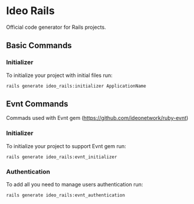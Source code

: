 # Ideo Rails

Official code generator for Rails projects.

## Basic Commands

### Initializer

To initialize your project with initial files run:

```console
rails generate ideo_rails:initializer ApplicationName
```

## Evnt Commands

Commads used with Evnt gem (https://github.com/ideonetwork/ruby-evnt)

### Initializer

To initialize your project to support Evnt gem run:

```console
rails generate ideo_rails:evnt_initializer
```

### Authentication

To add all you need to manage users authentication run:

```console
rails generate ideo_rails:evnt_authentication
```